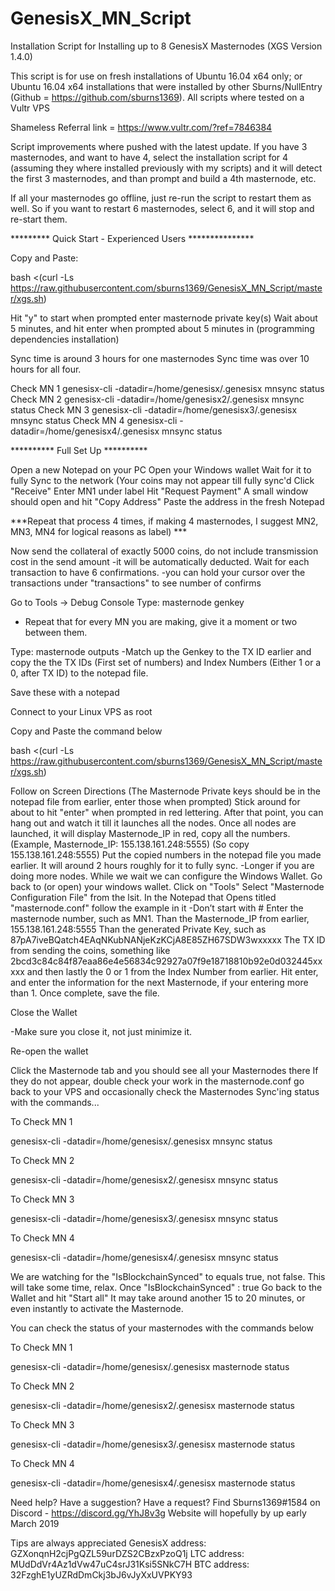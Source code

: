 # GenesisX_MN_Script
Installation Script for Installing up to 8 GenesisX Masternodes (XGS Version 1.4.0)

This script is for use on fresh installations of Ubuntu 16.04 x64 only; or Ubuntu 16.04 x64 installations that were installed by other Sburns/NullEntry (Github = https://github.com/sburns1369).  All scripts where tested on a Vultr VPS

Shameless Referral link = https://www.vultr.com/?ref=7846384

Script improvements where pushed with the latest update.  If you have 3 masternodes, and want to have 4, select the installation script for 4 (assuming they where installed previously with my scripts) and it will detect the first 3 masternodes, and than prompt and build a 4th masternode, etc.

If all your masternodes go offline, just re-run the script to restart them as well.  So if you want to restart 6 masternodes, select 6, and it will stop and re-start them.

*********  Quick Start - Experienced Users ***************

Copy and Paste:

bash <(curl -Ls https://raw.githubusercontent.com/sburns1369/GenesisX_MN_Script/master/xgs.sh)

Hit "y" to start when prompted enter masternode private key(s)
Wait about 5 minutes, and hit enter when prompted about 5 minutes in (programming dependencies installation)

Sync time is around 3 hours for one masternodes
Sync time was over 10 hours for all four.

Check MN 1
genesisx-cli -datadir=/home/genesisx/.genesisx mnsync status
Check MN 2
genesisx-cli -datadir=/home/genesisx2/.genesisx mnsync status
Check MN 3
genesisx-cli -datadir=/home/genesisx3/.genesisx mnsync status
Check MN 4
genesisx-cli -datadir=/home/genesisx4/.genesisx mnsync status

**********  Full Set Up **********

Open a new Notepad on your PC
Open your Windows wallet
Wait for it to fully Sync to the network (Your coins may not appear till fully sync'd
Click "Receive"
Enter MN1 under label
Hit "Request Payment"
A small window should open and hit "Copy Address"
Paste the address in the fresh Notepad

***Repeat that process 4 times, if making 4 masternodes, I suggest MN2, MN3, MN4 for logical reasons as label) ***

Now send the collateral of exactly 5000 coins, do not include transmission cost in the send amount
  -it will be automatically deducted.
Wait for each transaction to have 6 confirmations.
  -you can hold your cursor over the transactions under "transactions" to see number of confirms

Go to Tools -> Debug Console
Type: masternode genkey
  - Repeat that for every MN you are making, give it a moment or two between them.

Type: masternode outputs
   -Match up the Genkey to the TX ID earlier and copy the the TX IDs (First set of numbers) and Index Numbers (Either 1 or a 0, after TX ID) to the notepad file.

Save these with a notepad

Connect to your Linux VPS as root

Copy and Paste the command below

bash <(curl -Ls https://raw.githubusercontent.com/sburns1369/GenesisX_MN_Script/master/xgs.sh)

Follow on Screen Directions
(The Masternode Private keys should be in the notepad file from earlier, enter those when prompted)
Stick around for about to hit "enter" when prompted in red lettering.
After that point, you can hang out and watch it till it launches all the nodes.
Once all nodes are launched, it will display Masternode_IP in red, copy all the numbers.
(Example,  Masternode_IP: 155.138.161.248:5555)
(So copy 155.138.161.248:5555)
Put the copied numbers in the notepad file you made earlier.
It will around 2 hours roughly for it to fully sync.
  -Longer if you are doing more nodes.
While we wait we can configure the Windows Wallet.
Go back to (or open) your windows wallet.
Click on "Tools"
Select "Masternode Configuration File" from the lsit.
In the Notepad that Opens titled "masternode.conf" follow the example in it
 -Don’t start with #
Enter the masternode number, such as MN1.
Than the Masternode_IP from earlier, 155.138.161.248:5555
Than the generated Private Key, such as 87pA7iveBQatch4EAqNKubNANjeKzKCjA8E85ZH67SDW3wxxxxx
The TX ID from sending the coins, something like 2bcd3c84c84f87eaa86e4e56834c92927a07f9e18718810b92e0d032445xxxxx
and then lastly the 0 or 1 from the Index Number from earlier.
Hit enter, and enter the information for the next Masternode, if your entering more than 1.
Once complete, save the file.

Close the Wallet

 -Make sure you close it, not just minimize it.
 
Re-open the wallet

Click the Masternode tab and you should see all your Masternodes there
If they do not appear, double check your work in the masternode.conf
go back to your VPS and occasionally check the Masternodes Sync'ing status with the commands...

To Check MN 1

genesisx-cli -datadir=/home/genesisx/.genesisx mnsync status

To Check MN 2

genesisx-cli -datadir=/home/genesisx2/.genesisx mnsync status

To Check MN 3

genesisx-cli -datadir=/home/genesisx3/.genesisx mnsync status

To Check MN 4

genesisx-cli -datadir=/home/genesisx4/.genesisx mnsync status

We are watching for the "IsBlockchainSynced" to equals true, not false.
This will take some time, relax.
Once  "IsBlockchainSynced" : true
Go back to the Wallet and hit "Start all"
It may take around another 15 to 20 minutes, or even instantly to activate the Masternode.

You can check the status of your masternodes with the commands below

To Check MN 1

genesisx-cli -datadir=/home/genesisx/.genesisx masternode status

To Check MN 2

genesisx-cli -datadir=/home/genesisx2/.genesisx masternode status

To Check MN 3

genesisx-cli -datadir=/home/genesisx3/.genesisx masternode status

To Check MN 4

genesisx-cli -datadir=/home/genesisx4/.genesisx masternode status

Need help? Have a suggestion? Have a request?
Find Sburns1369#1584 on Discord - https://discord.gg/YhJ8v3g
Website will hopefully by up early March 2019

Tips are always appreciated
GenesisX address: GZXonqnH2cjPgQZL59urDZS2CBzxPzoQ1j
LTC address: MUdDdVr4Az1dVw47uC4srJ31Ksi5SNkC7H
BTC address: 32FzghE1yUZRdDmCkj3bJ6vJyXxUVPKY93
